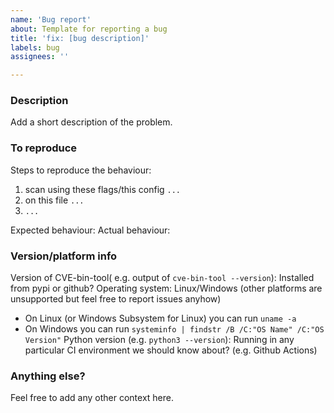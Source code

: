 ```yaml
---
name: 'Bug report'
about: Template for reporting a bug
title: 'fix: [bug description]'
labels: bug
assignees: ''

---
```


### Description

Add a short description of the problem.

### To reproduce

Steps to reproduce the behaviour:
1. scan using these flags/this config `...`
2. on this file `...`
3. `...`

Expected behaviour:
Actual behaviour:

### Version/platform info

Version of CVE-bin-tool( e.g. output of `cve-bin-tool --version`):
Installed from pypi or github?
Operating system: Linux/Windows (other platforms are unsupported but feel free to report issues anyhow)
* On Linux (or Windows Subsystem for Linux) you can run `uname -a`
* On Windows you can run `systeminfo | findstr /B /C:"OS Name" /C:"OS Version"`
Python version (e.g. `python3 --version`):
Running in any particular CI environment we should know about?  (e.g. Github Actions)

### Anything else?

Feel free to add any other context here.


